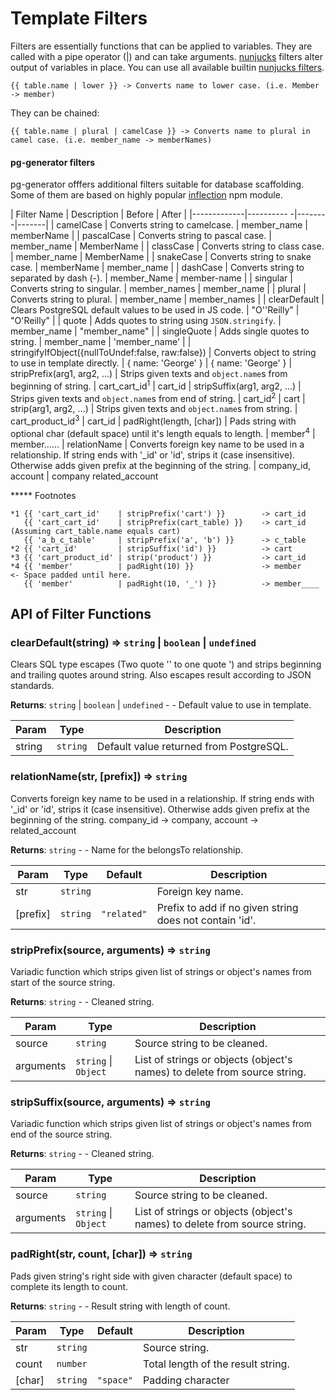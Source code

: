 #  Template Filters

Filters are essentially functions that can be applied to variables. They are called with a pipe operator (|) and can take arguments. [nunjucks](https://mozilla.github.io/nunjucks/) filters alter output of variables in place. You can use all available builtin [nunjucks filters](https://mozilla.github.io/nunjucks/templating.html#builtin-filters). 

    {{ table.name | lower }} -> Converts name to lower case. (i.e. Member -> member)
    
They can be chained:

    {{ table.name | plural | camelCase }} -> Converts name to plural in camel case. (i.e. member_name -> memberNames)
    
#### pg-generator filters
    
pg-generator offfers additional filters suitable for database scaffolding. Some of them are based on highly popular [inflection](https://www.npmjs.com/package/inflection) npm module.

| Filter Name | Description | Before | After |
|-------------|----------  -|--------|-------|
| camelCase | Converts string to camelcase. | member_name | memberName |
| pascalCase | Converts string to pascal case. | member_name | MemberName |
| classCase | Converts string to class case. | member_name | MemberName |
| snakeCase | Converts string to snake case. | memberName | member_name |
| dashCase | Converts string to separated by dash (-). | member_Name | member-name |
| singular | Converts string to singular. | member_names | member_name |
| plural | Converts string to plural. | member_name | member_names |
| clearDefault | Clears PostgreSQL default values to be used in JS code. | "O''Reilly" | "O'Reilly" |
| quote | Adds quotes to string using `JSON.stringify`. | member_name | "member_name" |
| singleQuote | Adds single quotes to string. | member_name | 'member_name' |
| stringifyIfObject({nullToUndef:false, raw:false}) | Converts object to string to use in template directly. | { name: 'George' } | { name: 'George' } 
| stripPrefix(arg1, arg2, ...) | Strips given texts and `object.name`s from beginning of string. | cart_cart_id<sup>1</sup> | cart_id
| stripSuffix(arg1, arg2, ...) | Strips given texts and `object.name`s from end of string. | cart_id<sup>2</sup> | cart
| strip(arg1, arg2, ...) | Strips given texts and `object.name`s from string. | cart_product_id<sup>3</sup> | cart_id
| padRight(length, [char]) | Pads string with optional char (default space) until it's length equals to length. | member<sup>4</sup> | member......
| relationName | Converts foreign key name to be used in a relationship. If string ends with '_id' or 'id', strips it (case insensitive). Otherwise adds given prefix at the beginning of the string. | company_id, account | company related_account

***** Footnotes

    *1 {{ 'cart_cart_id'    | stripPrefix('cart') }}        -> cart_id
       {{ 'cart_cart_id'    | stripPrefix(cart_table) }}    -> cart_id (Assuming cart_table.name equals cart)
       {{ 'a_b_c_table'     | stripPrefix('a', 'b') }}      -> c_table
    *2 {{ 'cart_id'         | stripSuffix('id') }}          -> cart
    *3 {{ 'cart_product_id' | strip('product') }}           -> cart_id
    *4 {{ 'member'          | padRight(10) }}               -> member    <- Space padded until here.
       {{ 'member'          | padRight(10, '_') }}          -> member____

## API of Filter Functions

### clearDefault(string) ⇒ <code>string</code> &#124; <code>boolean</code> &#124; <code>undefined</code>
Clears SQL type escapes (Two quote '' to one quote ') and strips beginning and trailing quotes around string.
Also escapes result according to JSON standards.
 
**Returns**: <code>string</code> &#124; <code>boolean</code> &#124; <code>undefined</code> - - Default value to use in template.  

| Param | Type | Description |
| --- | --- | --- |
| string | <code>string</code> | Default value returned from PostgreSQL. |

<a name="relationName"></a>
### relationName(str, [prefix]) ⇒ <code>string</code>
Converts foreign key name to be used in a relationship. If string ends with '_id' or 'id', strips it (case insensitive).
Otherwise adds given prefix at the beginning of the string. company_id -> company, account -> related_account
 
**Returns**: <code>string</code> - - Name for the belongsTo relationship.  

| Param | Type | Default | Description |
| --- | --- | --- | --- |
| str | <code>string</code> |  | Foreign key name. |
| [prefix] | <code>string</code> | <code>&quot;related&quot;</code> | Prefix to add if no given string does not contain 'id'. |

<a name="stripPrefix"></a>
### stripPrefix(source, arguments) ⇒ <code>string</code>
Variadic function which strips given list of strings or object's names from start of the source string.
 
**Returns**: <code>string</code> - - Cleaned string.  

| Param | Type | Description |
| --- | --- | --- |
| source | <code>string</code> | Source string to be cleaned. |
| arguments | <code>string</code> &#124; <code>Object</code> | List of strings or objects (object's names) to delete from source string. |

<a name="stripSuffix"></a>
### stripSuffix(source, arguments) ⇒ <code>string</code>
Variadic function which strips given list of strings or object's names from end of the source string.
 
**Returns**: <code>string</code> - - Cleaned string.  

| Param | Type | Description |
| --- | --- | --- |
| source | <code>string</code> | Source string to be cleaned. |
| arguments | <code>string</code> &#124; <code>Object</code> | List of strings or objects (object's names) to delete from source string. |

<a name="padRight"></a>
### padRight(str, count, [char]) ⇒ <code>string</code>
Pads given string's right side with given character (default space) to complete its length to count.
 
**Returns**: <code>string</code> - - Result string with length of count.  

| Param | Type | Default | Description |
| --- | --- | --- | --- |
| str | <code>string</code> |  | Source string. |
| count | <code>number</code> |  | Total length of the result string. |
| [char] | <code>string</code> | <code>&quot;space&quot;</code> | Padding character |

